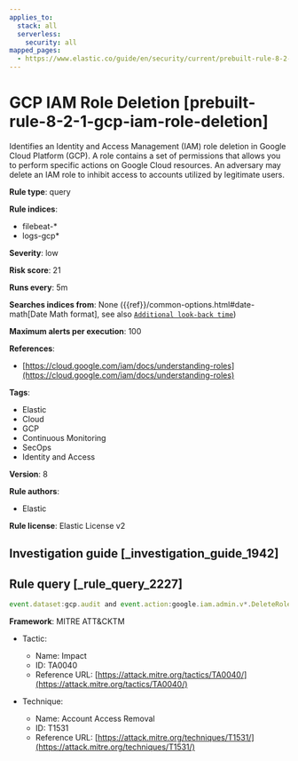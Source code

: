```yaml
---
applies_to:
  stack: all
  serverless:
    security: all
mapped_pages:
  - https://www.elastic.co/guide/en/security/current/prebuilt-rule-8-2-1-gcp-iam-role-deletion.html
---
```


# GCP IAM Role Deletion [prebuilt-rule-8-2-1-gcp-iam-role-deletion]

Identifies an Identity and Access Management (IAM) role deletion in Google Cloud Platform (GCP). A role contains a set of permissions that allows you to perform specific actions on Google Cloud resources. An adversary may delete an IAM role to inhibit access to accounts utilized by legitimate users.

**Rule type**: query

**Rule indices**:

* filebeat-*
* logs-gcp*

**Severity**: low

**Risk score**: 21

**Runs every**: 5m

**Searches indices from**: None ({{ref}}/common-options.html#date-math[Date Math format], see also [`Additional look-back time`](docs-content://solutions/security/detect-and-alert/create-detection-rule.md#rule-schedule))

**Maximum alerts per execution**: 100

**References**:

* [https://cloud.google.com/iam/docs/understanding-roles](https://cloud.google.com/iam/docs/understanding-roles)

**Tags**:

* Elastic
* Cloud
* GCP
* Continuous Monitoring
* SecOps
* Identity and Access

**Version**: 8

**Rule authors**:

* Elastic

**Rule license**: Elastic License v2

## Investigation guide [_investigation_guide_1942]



## Rule query [_rule_query_2227]

```js
event.dataset:gcp.audit and event.action:google.iam.admin.v*.DeleteRole and event.outcome:success
```

**Framework**: MITRE ATT&CKTM

* Tactic:

    * Name: Impact
    * ID: TA0040
    * Reference URL: [https://attack.mitre.org/tactics/TA0040/](https://attack.mitre.org/tactics/TA0040/)

* Technique:

    * Name: Account Access Removal
    * ID: T1531
    * Reference URL: [https://attack.mitre.org/techniques/T1531/](https://attack.mitre.org/techniques/T1531/)



